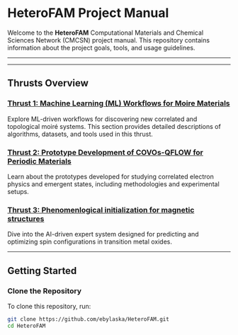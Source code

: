 # HeteroFAM Project Manual

Welcome to the **HeteroFAM** Computational Materials and Chemical Sciences Network (CMCSN) project manual. This repository contains information about the project goals, tools, and usage guidelines.

---

---

## **Thrusts Overview**

### [Thrust 1: Machine Learning (ML) Workflows for Moire Materials](thrust1.md)
Explore ML-driven workflows for discovering new correlated and topological moiré systems. This section provides detailed descriptions of algorithms, datasets, and tools used in this thrust.

### [Thrust 2: Prototype Development of COVOs-QFLOW for Periodic Materials](thrust2.md)
Learn about the prototypes developed for studying correlated electron physics and emergent states, including methodologies and experimental setups.

### [Thrust 3: Phenomenlogical initialization for magnetic structures](thrust3.md)
Dive into the AI-driven expert system designed for predicting and optimizing spin configurations in transition metal oxides.

---

## **Getting Started**

### **Clone the Repository**
To clone this repository, run:
```bash
git clone https://github.com/ebylaska/HeteroFAM.git
cd HeteroFAM

